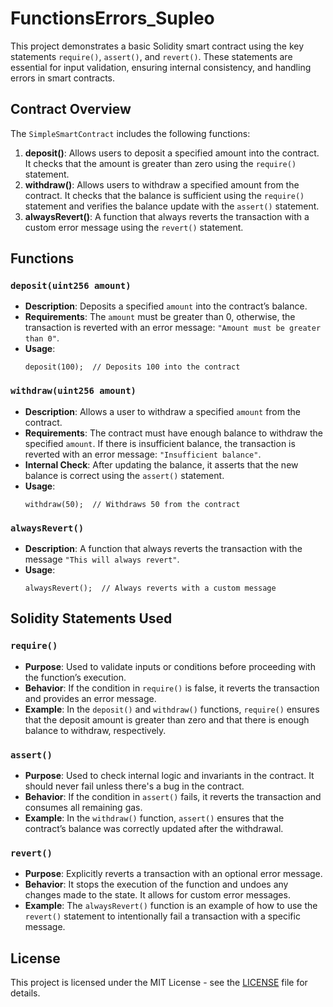 # FunctionsErrors_Supleo

This project demonstrates a basic Solidity smart contract using the key statements `require()`, `assert()`, and `revert()`. These statements are essential for input validation, ensuring internal consistency, and handling errors in smart contracts.

## Contract Overview

The `SimpleSmartContract` includes the following functions:
1. **deposit()**: Allows users to deposit a specified amount into the contract. It checks that the amount is greater than zero using the `require()` statement.
2. **withdraw()**: Allows users to withdraw a specified amount from the contract. It checks that the balance is sufficient using the `require()` statement and verifies the balance update with the `assert()` statement.
3. **alwaysRevert()**: A function that always reverts the transaction with a custom error message using the `revert()` statement.

## Functions

### `deposit(uint256 amount)`
- **Description**: Deposits a specified `amount` into the contract’s balance.
- **Requirements**: The `amount` must be greater than 0, otherwise, the transaction is reverted with an error message: `"Amount must be greater than 0"`.
- **Usage**: 
  ```solidity
  deposit(100);  // Deposits 100 into the contract
  ```

### `withdraw(uint256 amount)`
- **Description**: Allows a user to withdraw a specified `amount` from the contract.
- **Requirements**: The contract must have enough balance to withdraw the specified `amount`. If there is insufficient balance, the transaction is reverted with an error message: `"Insufficient balance"`.
- **Internal Check**: After updating the balance, it asserts that the new balance is correct using the `assert()` statement.
- **Usage**: 
  ```solidity
  withdraw(50);  // Withdraws 50 from the contract
  ```

### `alwaysRevert()`
- **Description**: A function that always reverts the transaction with the message `"This will always revert"`.
- **Usage**: 
  ```solidity
  alwaysRevert();  // Always reverts with a custom message
  ```

## Solidity Statements Used

### `require()`
- **Purpose**: Used to validate inputs or conditions before proceeding with the function’s execution.
- **Behavior**: If the condition in `require()` is false, it reverts the transaction and provides an error message.
- **Example**: In the `deposit()` and `withdraw()` functions, `require()` ensures that the deposit amount is greater than zero and that there is enough balance to withdraw, respectively.

### `assert()`
- **Purpose**: Used to check internal logic and invariants in the contract. It should never fail unless there's a bug in the contract.
- **Behavior**: If the condition in `assert()` fails, it reverts the transaction and consumes all remaining gas.
- **Example**: In the `withdraw()` function, `assert()` ensures that the contract’s balance was correctly updated after the withdrawal.

### `revert()`
- **Purpose**: Explicitly reverts a transaction with an optional error message.
- **Behavior**: It stops the execution of the function and undoes any changes made to the state. It allows for custom error messages.
- **Example**: The `alwaysRevert()` function is an example of how to use the `revert()` statement to intentionally fail a transaction with a specific message.

## License

This project is licensed under the MIT License - see the [LICENSE](LICENSE) file for details.
